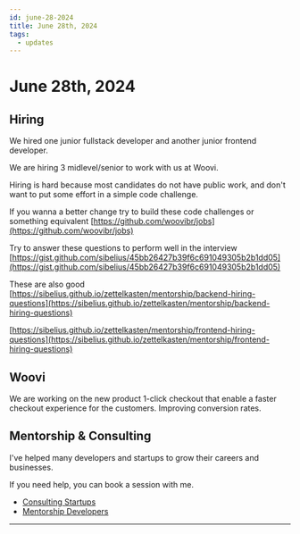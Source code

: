 ```yaml
---
id: june-28-2024
title: June 28th, 2024
tags:
  - updates
---
```


# June 28th, 2024

## Hiring

We hired one junior fullstack developer and another junior frontend developer.

We are hiring 3 midlevel/senior to work with us at Woovi.

Hiring is hard because most candidates do not have public work, and don't want to put some effort in a simple code challenge.

If you wanna a better change try to build these code challenges or something equivalent [https://github.com/woovibr/jobs](https://github.com/woovibr/jobs)

Try to answer these questions to perform well in the interview [https://gist.github.com/sibelius/45bb26427b39f6c691049305b2b1dd05](https://gist.github.com/sibelius/45bb26427b39f6c691049305b2b1dd05)

These are also good [https://sibelius.github.io/zettelkasten/mentorship/backend-hiring-questions](https://sibelius.github.io/zettelkasten/mentorship/backend-hiring-questions)

[https://sibelius.github.io/zettelkasten/mentorship/frontend-hiring-questions](https://sibelius.github.io/zettelkasten/mentorship/frontend-hiring-questions)

## Woovi

We are working on the new product 1-click checkout that enable a faster checkout experience for the customers.
Improving conversion rates.

## Mentorship & Consulting

I've helped many developers and startups to grow their careers and businesses.

If you need help, you can book a session with me.

- [Consulting Startups](../../../paid-consulting-startups.mdx)
- [Mentorship Developers](../../../paid-mentorship-developers.mdx)

---
